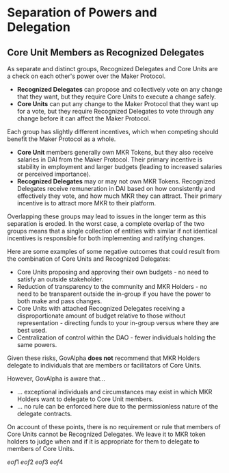 # Separation of Powers and Delegation

## Core Unit Members as Recognized Delegates

As separate and distinct groups, Recognized Delegates and Core Units are a check on each other's power over the Maker Protocol.
* **Recognized Delegates** can propose and collectively vote on any change that they want, but they require Core Units to execute a change safely.
* **Core Units** can put any change to the Maker Protocol that they want up for a vote, but they require Recognized Delegates to vote through any change before it can affect the Maker Protocol.

Each group has slightly different incentives, which when competing should benefit the Maker Protocol as a whole.
* **Core Unit** members generally own MKR Tokens, but they also receive salaries in DAI from the Maker Protocol. Their primary incentive is stability in employment and larger budgets (leading to increased salaries or perceived importance).
* **Recognized Delegates** may or may not own MKR Tokens. Recognized Delegates receive remuneration in DAI based on how consistently and effectively they vote, and how much MKR they can attract. Their primary incentive is to attract more MKR to their platform.

Overlapping these groups may lead to issues in the longer term as this separation is eroded. In the worst case, a complete overlap of the two groups means that a single collection of entities with similar if not identical incentives is responsible for both implementing and ratifying changes.

Here are some examples of some negative outcomes that could result from the combination of Core Units and Recognized Delegates:
* Core Units proposing and approving their own budgets - no need to satisfy an outside stakeholder.
* Reduction of transparency to the community and MKR Holders - no need to be transparent outside the in-group if you have the power to both make and pass changes.
* Core Units with attached Recognized Delegates receiving a disproportionate amount of budget relative to those without representation - directing funds to your in-group versus where they are best used.
* Centralization of control within the DAO - fewer individuals holding the same powers.

Given these risks, GovAlpha **does not** recommend that MKR Holders delegate to individuals that are members or facilitators of Core Units.

However, GovAlpha is aware that...
* ... exceptional individuals and circumstances may exist in which MKR Holders want to delegate to Core Unit members.
* ... no rule can be enforced here due to the permissionless nature of the delegate contracts.

On account of these points, there is no requirement or rule that members of Core Units cannot be Recognized Delegates. We leave it to MKR token holders to judge when and if it is appropriate for them to delegate to members of Core Units.

$eof1$
$eof2$
$eof3$
$eof4$